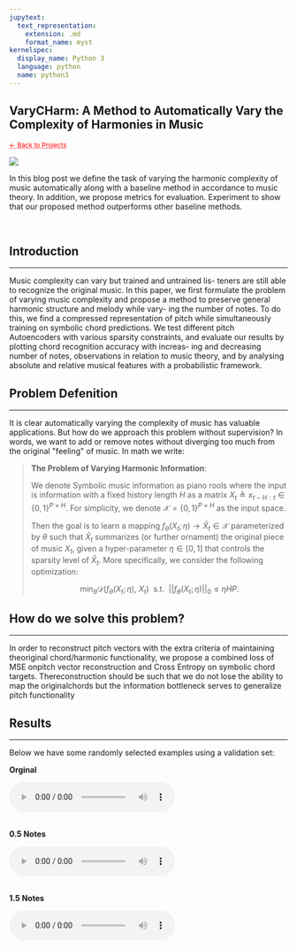 ```yaml
---
jupytext:
  text_representation:
    extension: .md
    format_name: myst
kernelspec:
  display_name: Python 3
  language: python
  name: python3
---
```


## VaryCHarm: A Method to Automatically Vary the Complexity of Harmonies in Music

 <sub> <a href="https://jmhuer.github.io/mini_book/_build/html/docs/portfolio.html" style="color: red; text-decoration: underline;text-decoration-style: dotted;">← Back to Projects</a> </sub>

<img src="../../../../images/varycharm.png" align="center"/>

<br>

 In this blog post we define the task of varying the harmonic complexity of music automatically along with a baseline method in accordance to music theory. In addition, we propose metrics for evaluation. Experiment to show that our proposed method outperforms other baseline methods.


<br>


## Introduction
---

Music complexity can vary but trained and untrained lis- teners are still able to recognize the original music. In this paper, we first formulate the problem of varying music complexity and propose a method to preserve general harmonic structure and melody while vary- ing the number of notes. To do this, we find a compressed representation of pitch while simultaneously training on symbolic chord predictions. We test different pitch Autoencoders with various sparsity constraints, and evaluate our results by plotting chord recognition accuracy with increas- ing and decreasing number of notes, observations in relation to music theory, and by analysing absolute and relative musical features with a probabilistic framework.




## Problem Defenition
---


It is clear automatically varying the complexity of music has valuable applications. But how do we approach this problem without supervision? In words, we want to add or remove notes without diverging too much from the original "feeling" of music. In math we write:
> **The Problem of Varying Harmonic Information**:
>
>We denote Symbolic music information as piano rools where the input is information with a fixed history length $H$ as a matrix $X_t \triangleq x_{t-H:t} \in \{0,1\}^{P \times H}$. For simplicity, we denote $\mathcal{X} = \{0,1\}^{P \times H}$ as the input space.
>
>Then the goal is to learn a mapping $f_\theta(X_t; \eta) \rightarrow \hat{X}_t \in \mathcal{X}$ parameterized by $\theta$ such that $\hat{X}_t$ summarizes (or further ornament) the original piece of music $X_t$, given a hyper-parameter $\eta \in [0,1]$ that controls the sparsity level of $\hat{X}_t$. More specifically, we consider the following optimization:
>
>$$  \min_{\theta} \mathcal{D}\bigg(f_\theta(X_t; \eta),~X_t\bigg) ~~\text{s.t.}~~||f_\theta(X_t; \eta)||_0 \leq \eta HP.$$
>






## How do we solve this problem?
---


In order to reconstruct pitch vectors with the extra criteria of maintaining theoriginal chord/harmonic functionality, we propose a combined loss of MSE onpitch vector reconstruction and Cross Entropy on symbolic chord targets. Thereconstruction should be such that we do not lose the ability to map the originalchords but the information bottleneck serves to generalize pitch functionality





## Results
---

Below we have some randomly selected examples using a validation set:

**Orginal**

<audio controls>
  <source src="../../../../audio/a.wav" type="audio/wav">
Your browser does not support the audio element.
</audio><br>
<br>

**0.5 Notes**

<audio controls>
  <source src="../../../../audio/a.wav" type="audio/wav">
Your browser does not support the audio element.
</audio><br>
<br>

**1.5 Notes**

<audio controls>
  <source src="../../../../audio/a.wav" type="audio/wav">
Your browser does not support the audio element.
</audio><br>
<br>









